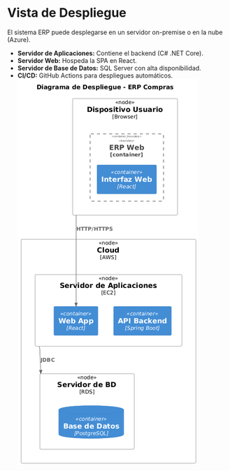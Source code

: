 # Vista de Despliegue

El sistema ERP puede desplegarse en un servidor on-premise o en la nube (Azure).

- **Servidor de Aplicaciones:** Contiene el backend (C# .NET Core).
- **Servidor Web:** Hospeda la SPA en React.
- **Servidor de Base de Datos:** SQL Server con alta disponibilidad.
- **CI/CD:** GitHub Actions para despliegues automáticos.
![Diagrama de Despliegue](docs/images/deployment.png)
